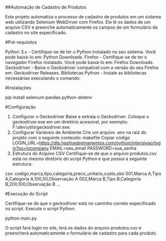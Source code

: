 ##Automação de Cadastro de Produtos

Este projeto automatiza o processo de cadastro de produtos em um sistema web utilizando Selenium WebDriver com Firefox. Ele lê os dados de um arquivo CSV e preenche automaticamente os campos de um formulário de cadastro no site especificado.

#Pré-requisitos

Python 3.x - Certifique-se de ter o Python instalado no seu sistema. Você pode baixá-lo em: Python Downloads.
Firefox - Certifique-se de ter o navegador Firefox instalado. Você pode baixá-lo em: Firefox Downloads.
Geckodriver - Baixe o Geckodriver compatível com a versão do seu Firefox em: Geckodriver Releases.
Bibliotecas Python - Instale as bibliotecas necessárias executando o comando:

#Instalações

pip install selenium pandas python-dotenv

#Configuração

1. Configurar o Geckodriver
Baixe e extraia o Geckodriver.
Coloque o geckodriver.exe em um diretório acessível, por exemplo: F:\dev\utils\geckodriver.exe.
2. Configurar Variáveis de Ambiente
Crie um arquivo .env na raiz do projeto com o seguinte conteúdo:
makefile
Copiar código
LOGIN_URL=https://dlp.hashtagtreinamentos.com/python/intensivao/login?ps=incompany
EMAIL=seu_email
PASSWORD=sua_senha
3. Estrutura do Arquivo CSV
Certifique-se de que o arquivo produtos.csv está no mesmo diretório do script Python e que possui a seguinte estrutura:

csv:
codigo,marca,tipo,categoria,preco_unitario,custo,obs
001,Marca A,Tipo A,Categoria A,100,50,Observação A
002,Marca B,Tipo B,Categoria B,200,100,Observação B
...

#Execução do Script

Certifique-se de que o geckodriver está no caminho correto especificado no script.
Execute o script Python:

python main.py

O script fará login no site, lerá os dados do arquivo produtos.csv e preencherá automaticamente o formulário de cadastro para cada produto.
